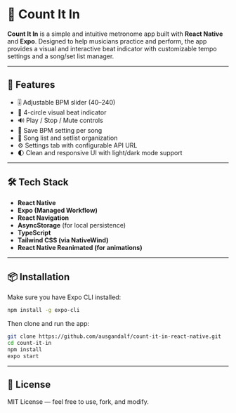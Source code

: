 # 🎵 Count It In

**Count It In** is a simple and intuitive metronome app built with **React Native** and **Expo**. Designed to help musicians practice and perform, the app provides a visual and interactive beat indicator with customizable tempo settings and a song/set list manager.

---

## 🚀 Features

- 🎚️ Adjustable BPM slider (40–240)
- 🔄 4-circle visual beat indicator
- 🔊 Play / Stop / Mute controls
- 💾 Save BPM setting per song
- 🎵 Song list and setlist organization
- ⚙️ Settings tab with configurable API URL
- 🌓 Clean and responsive UI with light/dark mode support

---

## 🛠️ Tech Stack

- **React Native**
- **Expo (Managed Workflow)**
- **React Navigation**
- **AsyncStorage** (for local persistence)
- **TypeScript**
- **Tailwind CSS (via NativeWind)**
- **React Native Reanimated (for animations)**

---

## 📦 Installation

Make sure you have Expo CLI installed:

```bash
npm install -g expo-cli
```
Then clone and run the app:

```bash
git clone https://github.com/ausgandalf/count-it-in-react-native.git
cd count-it-in
npm install
expo start
```

---

## 📃 License
MIT License — feel free to use, fork, and modify.